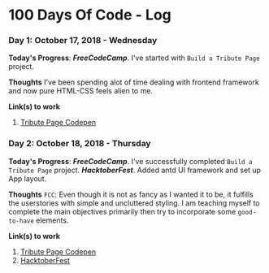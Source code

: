 # 100 Days Of Code - Log
<!-- 
### Day 0: February 30, 2016 (Example 1)
##### (delete me or comment me out)

**Today's Progress**: Fixed CSS, worked on canvas functionality for the app.

**Thoughts:** I really struggled with CSS, but, overall, I feel like I am slowly getting better at it. Canvas is still new for me, but I managed to figure out some basic functionality.

**Link to work:** [Calculator App](http://www.example.com)

### Day 0: February 30, 2016 (Example 2)
##### (delete me or comment me out)

**Today's Progress**: Fixed CSS, worked on canvas functionality for the app.

**Thoughts**: I really struggled with CSS, but, overall, I feel like I am slowly getting better at it. Canvas is still new for me, but I managed to figure out some basic functionality.

**Link(s) to work**: [Calculator App](http://www.example.com) -->


### Day 1: October 17, 2018 - Wednesday

**Today's Progress**:
***FreeCodeCamp***. I've started with `Build a Tribute Page` project.

**Thoughts** I've been spending alot of time dealing with frontend framework and now pure HTML-CSS feels alien to me.

**Link(s) to work**
1. [Tribute Page Codepen](https://codepen.io/razi-rasheed/pen/vVdRxQ?editors=1100)

### Day 2: October 18, 2018 - Thursday

**Today's Progress**:
***FreeCodeCamp***. I've successfully completed `Build a Tribute Page` project.
***HacktoberFest***. Added antd UI framework and set up App layout.

**Thoughts** `FCC`: Even though it is not as fancy as I wanted it to be, it fulfills the userstories with simple and uncluttered styling. I am teaching myself to complete the main objectives primarily then try to incorporate some `good-to-have` elements.

**Link(s) to work**
1. [Tribute Page Codepen](https://codepen.io/razi-rasheed/pen/vVdRxQ?editors=1100)
2. [HacktoberFest](https://github.com/ShanikaEdiriweera/image-upload-app/pull/11)